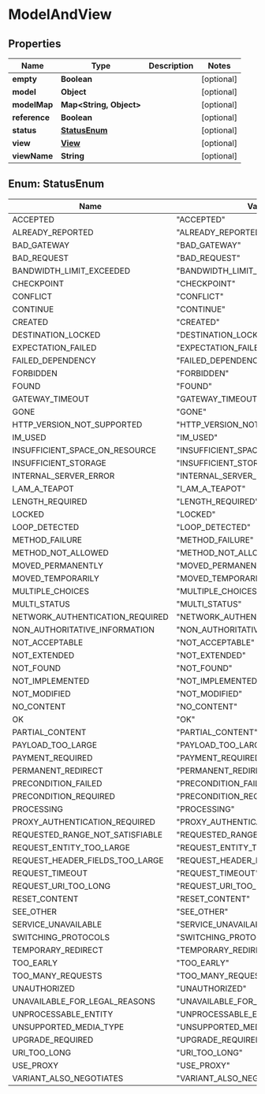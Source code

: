 
# ModelAndView

## Properties
Name | Type | Description | Notes
------------ | ------------- | ------------- | -------------
**empty** | **Boolean** |  |  [optional]
**model** | **Object** |  |  [optional]
**modelMap** | **Map&lt;String, Object&gt;** |  |  [optional]
**reference** | **Boolean** |  |  [optional]
**status** | [**StatusEnum**](#StatusEnum) |  |  [optional]
**view** | [**View**](View.md) |  |  [optional]
**viewName** | **String** |  |  [optional]


<a name="StatusEnum"></a>
## Enum: StatusEnum
Name | Value
---- | -----
ACCEPTED | &quot;ACCEPTED&quot;
ALREADY_REPORTED | &quot;ALREADY_REPORTED&quot;
BAD_GATEWAY | &quot;BAD_GATEWAY&quot;
BAD_REQUEST | &quot;BAD_REQUEST&quot;
BANDWIDTH_LIMIT_EXCEEDED | &quot;BANDWIDTH_LIMIT_EXCEEDED&quot;
CHECKPOINT | &quot;CHECKPOINT&quot;
CONFLICT | &quot;CONFLICT&quot;
CONTINUE | &quot;CONTINUE&quot;
CREATED | &quot;CREATED&quot;
DESTINATION_LOCKED | &quot;DESTINATION_LOCKED&quot;
EXPECTATION_FAILED | &quot;EXPECTATION_FAILED&quot;
FAILED_DEPENDENCY | &quot;FAILED_DEPENDENCY&quot;
FORBIDDEN | &quot;FORBIDDEN&quot;
FOUND | &quot;FOUND&quot;
GATEWAY_TIMEOUT | &quot;GATEWAY_TIMEOUT&quot;
GONE | &quot;GONE&quot;
HTTP_VERSION_NOT_SUPPORTED | &quot;HTTP_VERSION_NOT_SUPPORTED&quot;
IM_USED | &quot;IM_USED&quot;
INSUFFICIENT_SPACE_ON_RESOURCE | &quot;INSUFFICIENT_SPACE_ON_RESOURCE&quot;
INSUFFICIENT_STORAGE | &quot;INSUFFICIENT_STORAGE&quot;
INTERNAL_SERVER_ERROR | &quot;INTERNAL_SERVER_ERROR&quot;
I_AM_A_TEAPOT | &quot;I_AM_A_TEAPOT&quot;
LENGTH_REQUIRED | &quot;LENGTH_REQUIRED&quot;
LOCKED | &quot;LOCKED&quot;
LOOP_DETECTED | &quot;LOOP_DETECTED&quot;
METHOD_FAILURE | &quot;METHOD_FAILURE&quot;
METHOD_NOT_ALLOWED | &quot;METHOD_NOT_ALLOWED&quot;
MOVED_PERMANENTLY | &quot;MOVED_PERMANENTLY&quot;
MOVED_TEMPORARILY | &quot;MOVED_TEMPORARILY&quot;
MULTIPLE_CHOICES | &quot;MULTIPLE_CHOICES&quot;
MULTI_STATUS | &quot;MULTI_STATUS&quot;
NETWORK_AUTHENTICATION_REQUIRED | &quot;NETWORK_AUTHENTICATION_REQUIRED&quot;
NON_AUTHORITATIVE_INFORMATION | &quot;NON_AUTHORITATIVE_INFORMATION&quot;
NOT_ACCEPTABLE | &quot;NOT_ACCEPTABLE&quot;
NOT_EXTENDED | &quot;NOT_EXTENDED&quot;
NOT_FOUND | &quot;NOT_FOUND&quot;
NOT_IMPLEMENTED | &quot;NOT_IMPLEMENTED&quot;
NOT_MODIFIED | &quot;NOT_MODIFIED&quot;
NO_CONTENT | &quot;NO_CONTENT&quot;
OK | &quot;OK&quot;
PARTIAL_CONTENT | &quot;PARTIAL_CONTENT&quot;
PAYLOAD_TOO_LARGE | &quot;PAYLOAD_TOO_LARGE&quot;
PAYMENT_REQUIRED | &quot;PAYMENT_REQUIRED&quot;
PERMANENT_REDIRECT | &quot;PERMANENT_REDIRECT&quot;
PRECONDITION_FAILED | &quot;PRECONDITION_FAILED&quot;
PRECONDITION_REQUIRED | &quot;PRECONDITION_REQUIRED&quot;
PROCESSING | &quot;PROCESSING&quot;
PROXY_AUTHENTICATION_REQUIRED | &quot;PROXY_AUTHENTICATION_REQUIRED&quot;
REQUESTED_RANGE_NOT_SATISFIABLE | &quot;REQUESTED_RANGE_NOT_SATISFIABLE&quot;
REQUEST_ENTITY_TOO_LARGE | &quot;REQUEST_ENTITY_TOO_LARGE&quot;
REQUEST_HEADER_FIELDS_TOO_LARGE | &quot;REQUEST_HEADER_FIELDS_TOO_LARGE&quot;
REQUEST_TIMEOUT | &quot;REQUEST_TIMEOUT&quot;
REQUEST_URI_TOO_LONG | &quot;REQUEST_URI_TOO_LONG&quot;
RESET_CONTENT | &quot;RESET_CONTENT&quot;
SEE_OTHER | &quot;SEE_OTHER&quot;
SERVICE_UNAVAILABLE | &quot;SERVICE_UNAVAILABLE&quot;
SWITCHING_PROTOCOLS | &quot;SWITCHING_PROTOCOLS&quot;
TEMPORARY_REDIRECT | &quot;TEMPORARY_REDIRECT&quot;
TOO_EARLY | &quot;TOO_EARLY&quot;
TOO_MANY_REQUESTS | &quot;TOO_MANY_REQUESTS&quot;
UNAUTHORIZED | &quot;UNAUTHORIZED&quot;
UNAVAILABLE_FOR_LEGAL_REASONS | &quot;UNAVAILABLE_FOR_LEGAL_REASONS&quot;
UNPROCESSABLE_ENTITY | &quot;UNPROCESSABLE_ENTITY&quot;
UNSUPPORTED_MEDIA_TYPE | &quot;UNSUPPORTED_MEDIA_TYPE&quot;
UPGRADE_REQUIRED | &quot;UPGRADE_REQUIRED&quot;
URI_TOO_LONG | &quot;URI_TOO_LONG&quot;
USE_PROXY | &quot;USE_PROXY&quot;
VARIANT_ALSO_NEGOTIATES | &quot;VARIANT_ALSO_NEGOTIATES&quot;



